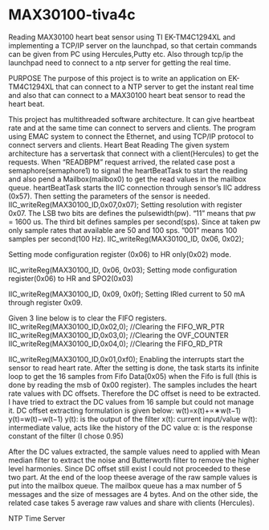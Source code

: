 # MAX30100-tiva4c
Reading MAX30100 heart beat sensor using TI EK-TM4C1294XL and implementing a TCP/IP server on the launchpad, so that certain commands can be given from PC using Hercules,Putty etc.  Also through tcp/ip the launchpad need to connect to a ntp server for getting the real time.


PURPOSE
The purpose of this project is to write an application on EK-TM4C1294XL that can connect to a NTP server to get the instant real time and also that can connect to a MAX30100 heart beat sensor to read the heart beat.


This project has multithreaded software architecture. It can give heartbeat rate and at the same time can connect to servers and clients.
The program using EMAC system to connect the Ethernet, and using TCP/IP protocol to connect servers and clients.
Heart Beat Reading
The given system architecture has a servertask that connect with a client(Hercules) to get the requests. When “READBPM” request arrived, the related case post a semaphore(semaphore1) to signal the heartBeatTask to start the reading and also pend a Mailbox(mailbox0) to get the read values in the mailbox queue.
heartBeatTask starts the IIC connection through sensor’s IIC address (0x57). Then setting the parameters of the sensor is needed.
IIC_writeReg(MAX30100_ID,0x07,0x07); 
Setting resolution with register 0x07. The LSB two bits are defines the pulsewidth(pw). “11” means that pw = 1600 us. The third bit defines samples per second(sps). Since at taken pw only sample rates that available are 50 and 100 sps. ”001” means 100 samples per second(100 Hz).
IIC_writeReg(MAX30100_ID, 0x06, 0x02); 

Setting mode configuration register (0x06) to HR only(0x02) mode.

IIC_writeReg(MAX30100_ID, 0x06, 0x03); 
Setting mode configuration register(0x06) to HR and SPO2(0x03)

IIC_writeReg(MAX30100_ID, 0x09, 0x0f); 
 Setting IRled current to 50 mA through register 0x09.

Given 3 line below is to clear the FIFO registers.
IIC_writeReg(MAX30100_ID,0x02,0); //Clearing the FIFO_WR_PTR
IIC_writeReg(MAX30100_ID,0x03,0); //Clearing the OVF_COUNTER
IIC_writeReg(MAX30100_ID,0x04,0); //Clearing the FIFO_RD_PTR


IIC_writeReg(MAX30100_ID,0x01,0xf0); 
	Enabling the interrupts start the sensor to read heart rate.
After the setting is done, the task starts its infinite loop to get the 16 samples from Fifo Data(0x05) when the Fifo is full (this is done by reading the msb of 0x00 register).
The samples includes the heart rate values with DC offsets. Therefore the DC offset is need to be extracted. I have tried to extract the DC values from 16 sample but could not manage it. DC offset extracting formulation is given below:
w(t)=x(t)+∝∗w(t−1)
y(t)=w(t)−w(t−1)
y(t):       is the output of the filter
x(t):       current input/value
w(t):      intermediate value, acts like the history of the DC value
α:          is the response constant of the filter (I chose 0.95)

After the DC values extracted, the sample values need to applied with Mean median filter to extract the noise and Butterworth filter to remove the higher level harmonies. Since DC offset still exist I could not proceeded to these two part. 
At the end of the loop theese average of the raw sample values is put into the mailbox queue. The mailbox queue has a max number of 5 messages and the size of messages are 4 bytes. 
And on the other side, the related case takes 5 average raw values and share with clients (Hercules).  


NTP Time Server
